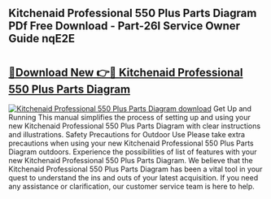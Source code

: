 ## Kitchenaid Professional 550 Plus Parts Diagram PDf Free Download - Part-26I Service Owner Guide nqE2E

# <h2><a href="http://dfpah5.blite.top/?on=Kitchenaid+Professional+550+Plus+Parts+Diagram">🔗Download New 👉🔴 Kitchenaid Professional 550 Plus Parts Diagram</a></h2>

[![Kitchenaid Professional 550 Plus Parts Diagram download](https://i.imgur.com/lujVjoI.png)](http://dfpah5.blite.top/?on=Kitchenaid+Professional+550+Plus+Parts+Diagram)
Get Up and Running This manual simplifies the process of setting up and using your new Kitchenaid Professional 550 Plus Parts Diagram with clear instructions and illustrations. Safety Precautions for Outdoor Use Please take extra precautions when using your new Kitchenaid Professional 550 Plus Parts Diagram outdoors. Experience the possibilities of list of features with your new Kitchenaid Professional 550 Plus Parts Diagram. We believe that the Kitchenaid Professional 550 Plus Parts Diagram has been a vital tool in your quest to understand the ins and outs of your latest acquisition. If you need any assistance or clarification, our customer service team is here to help.
